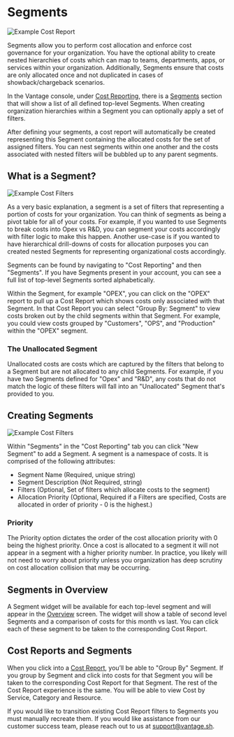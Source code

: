 # Segments

![Example Cost Report](/img/segments-overview.gif)

Segments allow you to perform cost allocation and enforce cost governance for your organization. You have the optional ability to create nested hierarchies of costs which can map to teams, departments, apps, or services within your organization. Additionally, Segments ensure that costs are only allocated once and not duplicated in cases of showback/chargeback scenarios.

In the Vantage console, under [Cost Reporting](https://console.vantage.sh/reporting), there is a [Segments](https://console.vantage.sh/reporting) section that will show a list of all defined top-level Segments. When creating organization hierarchies within a Segment you can optionally apply a set of filters.

After defining your segments, a cost report will automatically be created representing this Segment containing the allocated costs for the set of assigned filters. You can nest segments within one another and the costs associated with nested filters will be bubbled up to any parent segments.

## What is a Segment?

![Example Cost Filters](/img/view-segments.png)

As a very basic explanation, a segment is a set of filters that representing a portion of costs for your organization. You can think of segments as being a pivot table for all of your costs. For example, if you wanted to use Segments to break costs into Opex vs R&D, you can segment your costs accordingly with filter logic to make this happen. Another use-case is if you wanted to have hierarchical drill-downs of costs for allocation purposes you can created nested Segments for representing organizational costs accordingly. 

Segments can be found by navigating to "Cost Reporting" and then "Segments". If you have Segments present in your account, you can see a full list of top-level Segments sorted alphabetically.

Within the Segment, for example "OPEX", you can click on the "OPEX" report to pull up a Cost Report which shows costs only associated with that Segment. In that Cost Report you can select "Group By: Segment" to view costs broken out by the child segments within that Segment. For example, you could view costs grouped by "Customers", "OPS", and "Production" within the "OPEX" segment.

### The Unallocated Segment

Unallocated costs are costs which are captured by the filters that belong to a Segment but are not allocated to any child Segments. For example, if you have two Segments defined for "Opex" and "R&D", any costs that do not match the logic of these filters will fall into an "Unallocated" Segment that's provided to you. 

## Creating Segments

![Example Cost Filters](/img/create-segment.png)

Within "Segments" in the "Cost Reporting" tab you can click "New Segment" to add a Segment. A segment is a namespace of costs. It is comprised of the following attributes:

- Segment Name (Required, unique string)
- Segment Description (Not Required, string)
- Filters (Optional, Set of filters which allocate costs to the segment)
- Allocation Priority (Optional, Required if a Filters are specified, Costs are allocated in order of priority - 0 is the highest.)

### Priority

The Priority option dictates the order of the cost allocation priority with 0 being the highest priority. Once a cost is allocated to a segment it will not appear in a segment with a higher priority number. In practice, you likely will not need to worry about priority unless you organization has deep scrutiny on cost allocation collision that may be occurring. 

## Segments in Overview

A Segment widget will be available for each top-level segment and will appear in the [Overview](/overview/) screen. The widget will show a table of second level Segments and a comparison of costs for this month vs last. You can click each of these segment to be taken to the corresponding Cost Report.

## Cost Reports and Segments

When you click into a [Cost Report](/cost_reports/), you’ll be able to "Group By" Segment. If you group by Segment and click into costs for that Segment you will be taken to the corresponding Cost Report for that Segment. The rest of the Cost Report experience is the same. You will be able to view Cost by Service, Category and Resource.

If you would like to transition existing Cost Report filters to Segments you must manually recreate them. If you would like assistance from our customer success team, please reach out to us at [support@vantage.sh](mailto:support@vantage.sh).
